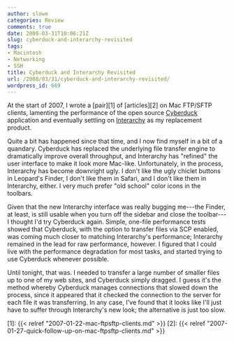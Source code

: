 ```yaml
---
author: slowe
categories: Review
comments: true
date: 2008-03-31T10:06:21Z
slug: cyberduck-and-interarchy-revisited
tags:
- Macintosh
- Networking
- SSH
title: Cyberduck and Interarchy Revisited
url: /2008/03/31/cyberduck-and-interarchy-revisited/
wordpress_id: 669
---
```


At the start of 2007, I wrote a [pair][1] of [articles][2] on Mac FTP/SFTP clients, lamenting the performance of the open source [Cyberduck](http://cyberduck.ch/) application and eventually settling on [Interarchy](http://www.nolobe.com/interarchy/) as my replacement product.

Quite a bit has happened since that time, and I now find myself in a bit of a quandary. Cyberduck has replaced the underlying file transfer engine to dramatically improve overall throughput, and Interarchy has "refined" the user interface to make it look more Mac-like. Unfortunately, in the process, Interarchy has become downright ugly. I don't like the ugly chiclet buttons in Leopard's Finder, I don't like them in Safari, and I don't like them in Interarchy, either. I very much prefer "old school" color icons in the toolbars.

Given that the new Interarchy interface was really bugging me---the Finder, at least, is still usable when you turn off the sidebar and close the toolbar---I thought I'd try Cyberduck again. Simple, one-file performance tests showed that Cyberduck, with the option to transfer files via SCP enabled, was coming much closer to matching Interarchy's performance; Interarchy remained in the lead for raw performance, however. I figured that I could live with the performance degradation for most tasks, and started trying to use Cyberduck whenever possible.

Until tonight, that was. I needed to transfer a large number of smaller files up to one of my web sites, and Cyberduck simply dragged. I guess it's the method whereby Cyberduck manages connections that slowed down the process, since it appeared that it checked the connection to the server for each file it was transferring. In any case, I've found that it looks like I'll just have to suffer through Interarchy's new look; the alternative is just too slow.

[1]: {{< relref "2007-01-22-mac-ftpsftp-clients.md" >}}
[2]: {{< relref "2007-01-27-quick-follow-up-on-mac-ftpsftp-clients.md" >}}
